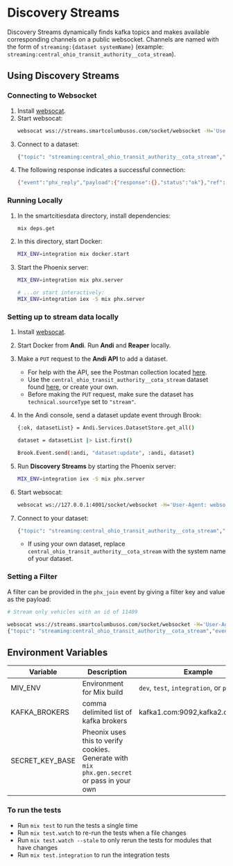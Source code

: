 # Discovery Streams

Discovery Streams dynamically finds kafka topics and makes available corresponding channels on a public websocket.
Channels are named with the form of `streaming:{dataset systemName}` (example: `streaming:central_ohio_transit_authority__cota_stream`).

## Using Discovery Streams

### Connecting to Websocket

1. Install [websocat](https://github.com/vi/websocat).
1. Start websocat:
   ```bash
   websocat wss://streams.smartcolumbusos.com/socket/websocket -H='User-Agent: websocat'
   ```
1. Connect to a dataset:
   ```bash
   {"topic": "streaming:central_ohio_transit_authority__cota_stream","event":"phx_join","payload":{},"ref":"1"}
   ```
1. The following response indicates a successful connection:
   ```bash
   {"event":"phx_reply","payload":{"response":{},"status":"ok"},"ref":"1","topic":"streaming:central_ohio_transit_authority__cota_stream"}
   ```

### Running Locally

1. In the smartcitiesdata directory, install dependencies:
   ```bash
   mix deps.get
   ```
1. In this directory, start Docker:
   ```bash
   MIX_ENV=integration mix docker.start
   ```
1. Start the Phoenix server:

   ```bash
   MIX_ENV=integration mix phx.server

   # ...or start interactively:
   MIX_ENV=integration iex -S mix phx.server
   ```

### Setting up to stream data locally

1. Install [websocat](https://github.com/vi/websocat).
1. Start Docker from **Andi**. Run **Andi** and **Reaper** locally.
1. Make a `PUT` request to the **Andi API** to add a dataset.
   - For help with the API, see the Postman collection located [here](https://github.com/Datastillery/smartcitiesdata/blob/master/apps/andi/ANDI.postman_collection.json).
   - Use the `central_ohio_transit_authority__cota_stream` dataset found [here](https://andi.prod.internal.smartcolumbusos.com/api/v1/dataset/90d51c3b-8c01-4ba4-ac24-a3206458f851), or create your own.
   - Before making the `PUT` request, make sure the dataset has `technical.sourceType` set to `"stream"`.
1. In the Andi console, send a dataset update event through Brook:

   ```bash
   {:ok, datasetList} = Andi.Services.DatasetStore.get_all()

   dataset = datasetList |> List.first()

   Brook.Event.send(:andi, "dataset:update", :andi, dataset)
   ```

1. Run **Discovery Streams** by starting the Phoenix server:
   ```bash
   MIX_ENV=integration iex -S mix phx.server
   ```
1. Start websocat:
   ```bash
   websocat ws://127.0.0.1:4001/socket/websocket -H='User-Agent: websocat'
   ```
1. Connect to your dataset:
   ```bash
   {"topic": "streaming:central_ohio_transit_authority__cota_stream","event":"phx_join","payload":{},"ref":"1"}
   ```
   - If using your own dataset, replace `central_ohio_transit_authority__cota_stream` with the system name of your dataset.

### Setting a Filter

A filter can be provided in the `phx_join` event by giving a filter key and value as the payload:

```bash
# Stream only vehicles with an id of 11409

websocat wss://streams.smartcolumbusos.com/socket/websocket -H='User-Agent: websocat'
{"topic": "streaming:central_ohio_transit_authority__cota_stream","event":"phx_join","payload":{"vehicle.vehicle.id":"11409"},"ref":"1"}
```

## Environment Variables

| Variable        | Description                                                                                 | Example                                 |
| --------------- | ------------------------------------------------------------------------------------------- | --------------------------------------- |
| MIV_ENV         | Environment for Mix build                                                                   | `dev`, `test`, `integration`, or `prod` |
| KAFKA_BROKERS   | comma delimited list of kafka brokers                                                       | kafka1.com:9092,kafka2.com:9092         |
| SECRET_KEY_BASE | Pheonix uses this to verify cookies. Generate with `mix phx.gen.secret` or pass in your own |                                         |

### To run the tests

- Run `mix test` to run the tests a single time
- Run `mix test.watch` to re-run the tests when a file changes
- Run `mix test.watch --stale` to only rerun the tests for modules that have changes
- Run `mix test.integration` to run the integration tests
